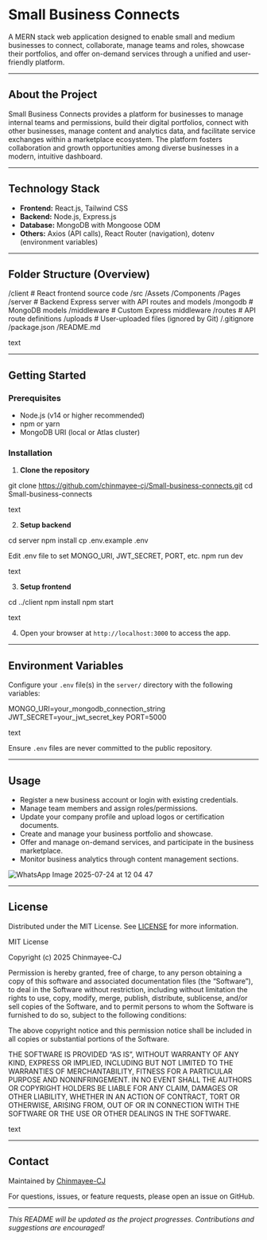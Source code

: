 # Small Business Connects

A MERN stack web application designed to enable small and medium businesses to connect, collaborate, manage teams and roles, showcase their portfolios, and offer on-demand services through a unified and user-friendly platform.

---

## About the Project

Small Business Connects provides a platform for businesses to manage internal teams and permissions, build their digital portfolios, connect with other businesses, manage content and analytics data, and facilitate service exchanges within a marketplace ecosystem. The platform fosters collaboration and growth opportunities among diverse businesses in a modern, intuitive dashboard.

---

## Technology Stack

- **Frontend:** React.js, Tailwind CSS  
- **Backend:** Node.js, Express.js  
- **Database:** MongoDB with Mongoose ODM  
- **Others:** Axios (API calls), React Router (navigation), dotenv (environment variables)

---

## Folder Structure (Overview)

/client # React frontend source code
/src
/Assets
/Components
/Pages
/server # Backend Express server with API routes and models
/mongodb # MongoDB models
/middleware # Custom Express middleware
/routes # API route definitions
/uploads # User-uploaded files (ignored by Git)
/.gitignore
/package.json
/README.md

text

---

## Getting Started

### Prerequisites

- Node.js (v14 or higher recommended)  
- npm or yarn  
- MongoDB URI (local or Atlas cluster)

### Installation

1. **Clone the repository**

git clone https://github.com/chinmayee-cj/Small-business-connects.git
cd Small-business-connects

text

2. **Setup backend**

cd server
npm install
cp .env.example .env

Edit .env file to set MONGO_URI, JWT_SECRET, PORT, etc.
npm run dev

text

3. **Setup frontend**

cd ../client
npm install
npm start

text

4. Open your browser at `http://localhost:3000` to access the app.

---

## Environment Variables

Configure your `.env` file(s) in the `server/` directory with the following variables:

MONGO_URI=your_mongodb_connection_string
JWT_SECRET=your_jwt_secret_key
PORT=5000

text

Ensure `.env` files are never committed to the public repository.

---

## Usage

- Register a new business account or login with existing credentials.
- Manage team members and assign roles/permissions.
- Update your company profile and upload logos or certification documents.
- Create and manage your business portfolio and showcase.
- Offer and manage on-demand services, and participate in the business marketplace.
- Monitor business analytics through content management sections.

![WhatsApp Image 2025-07-24 at 12 04 47](https://github.com/user-attachments/assets/0fcc76c0-de9f-4d0d-8144-7594731f0524)

---

## License

Distributed under the MIT License. See [LICENSE](LICENSE) for more information.

MIT License

Copyright (c) 2025 Chinmayee-CJ

Permission is hereby granted, free of charge, to any person obtaining a copy
of this software and associated documentation files (the “Software”), to deal
in the Software without restriction, including without limitation the rights
to use, copy, modify, merge, publish, distribute, sublicense, and/or sell
copies of the Software, and to permit persons to whom the Software is
furnished to do so, subject to the following conditions:

The above copyright notice and this permission notice shall be included in all
copies or substantial portions of the Software.

THE SOFTWARE IS PROVIDED “AS IS”, WITHOUT WARRANTY OF ANY KIND, EXPRESS OR
IMPLIED, INCLUDING BUT NOT LIMITED TO THE WARRANTIES OF MERCHANTABILITY,
FITNESS FOR A PARTICULAR PURPOSE AND NONINFRINGEMENT. IN NO EVENT SHALL THE
AUTHORS OR COPYRIGHT HOLDERS BE LIABLE FOR ANY CLAIM, DAMAGES OR OTHER
LIABILITY, WHETHER IN AN ACTION OF CONTRACT, TORT OR OTHERWISE, ARISING FROM,
OUT OF OR IN CONNECTION WITH THE SOFTWARE OR THE USE OR OTHER DEALINGS IN THE
SOFTWARE.

text

---

## Contact

Maintained by [Chinmayee-CJ](https://github.com/chinmayee-cj)

For questions, issues, or feature requests, please open an issue on GitHub.

---

*This README will be updated as the project progresses. Contributions and suggestions are encouraged!*
